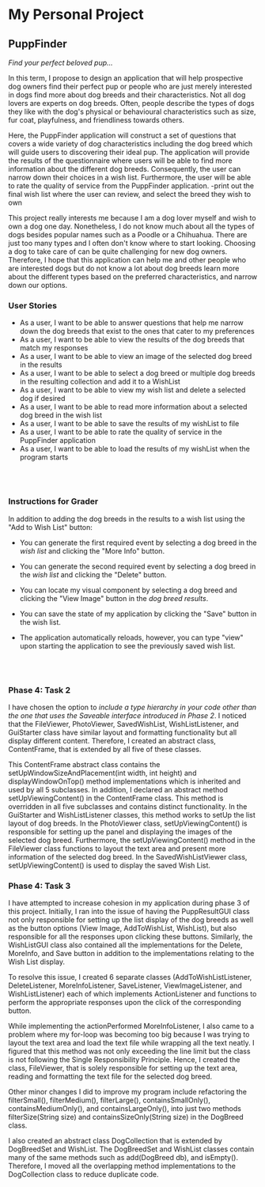 # My Personal Project

## PuppFinder

*Find your perfect beloved pup...*

In this term, I propose to design an application that will help prospective dog owners 
find their perfect pup or people who are just merely interested in dogs find more about 
dog breeds and their characteristics. Not all dog lovers are experts on dog breeds. 
Often, people describe the types of dogs they like with the dog's physical or 
behavioural characteristics such as size, fur coat, playfulness, and friendliness towards others. 

Here, the PuppFinder application will construct a set of questions that covers a wide variety of dog characteristics 
including the dog breed which will guide users to discovering their ideal pup. The application 
will provide the results of the questionnaire where users will be able to find more information
about the different dog breeds. Consequently, the user can narrow down their choices in a wish list.
Furthermore, the user will be able to rate the quality of service from the PuppFinder application.
-print out the final wish list where the user can review, and select the breed they wish to own

This project really interests me because I am a dog lover myself and wish to own a dog 
one day. Nonetheless, I do not know much about all the types of dogs besides popular
names such as a Poodle or a Chihuahua. There are just too many types and I often don't know where 
to start looking. Choosing a dog to take care of can be quite challenging for new dog owners.
Therefore, I hope that this application can help me and other people who are interested dogs but do not know a lot about dog breeds learn more about the different types based on the
preferred characteristics, and narrow down our options.  


<h3>User Stories</h3>

- As a user, I want to be able to answer questions that help me narrow down the dog breeds that exist to the ones that cater to my preferences
- As a user, I want to be able to view the results of the dog breeds that match my responses
- As a user, I want to be able to view an image of the selected dog breed in the results
- As a user, I want to be able to select a dog breed or multiple dog breeds in the resulting collection and add it to a WishList
- As a user, I want to be able to view my wish list and delete a selected dog if desired
- As a user, I want to be able to read more information about a selected dog breed in the wish list
- As a user, I want to be able to save the results of my wishList to file
- As a user, I want to be able to rate the quality of service in the PuppFinder application
- As a user, I want to be able to load the results of my wishList when the program starts

<br>
<br>

<h3> Instructions for Grader </h3>

In addition to adding the dog breeds in the results to a wish list using the "Add to Wish List" button:

- You can generate the first required event by selecting a dog breed in the *wish list* and clicking the "More Info" button.

- You can generate the second required event by selecting a dog breed in the *wish list* and clicking the "Delete" button.

- You can locate my visual component by selecting a dog breed and clicking the "View Image" button in the *dog breed results*.

- You can save the state of my application by clicking the "Save" button in the wish list. 

- The application automatically reloads, however, you can type "view" upon starting the application to see the previously saved 
wish list.

<br>
<br>

<h3> Phase 4: Task 2 </h3>

I have chosen the option to *include a type hierarchy in your code other than the one that uses the Saveable interface
introduced in Phase 2*. I noticed that the FileViewer, PhotoViewer, SavedWishList, WishListListener, and GuiStarter class 
have similar layout and formatting functionality but all display different content. Therefore, I created an abstract class, 
ContentFrame, that is extended by all five of these classes.

This ContentFrame abstract class contains the  setUpWindowSizeAndPlacement(int width, int height) and displayWindowOnTop() method 
implementations which is inherited and used by all 5 subclasses. In addition, I declared an abstract method setUpViewingContent() 
in the ContentFrame class. This method is overridden in all five subclasses and contains distinct functionality. In the GuiStarter
and WishListListener classes, this method works to setUp the list layout of dog breeds. In the PhotoViewer class, 
setUpViewingContent() is responsible for setting up the panel and displaying the images of the selected dog breed. 
Furthermore, the setUpViewingContent() method in the FileViewer class functions to layout the text area and present more information of the selected dog breed. In the SavedWishListViewer class, 
setUpViewingContent() is used to display the saved Wish List. 


<h3> Phase 4: Task 3 </h3>

I have attempted to increase cohesion in my application during phase 3 of this project. Initially, I ran into the issue
of having the PuppResultGUI class not only responsible for setting up the list display of the dog breeds as well as the 
button options (View Image, AddToWishList, WishList), but also responsible for all the responses upon clicking these buttons.
Similarly, the WishListGUI class also contained all the implementations for the Delete, MoreInfo, and Save button in addition to 
the implementations relating to the Wish List display. 


To resolve this issue, I created 6 separate classes (AddToWishListListener, DeleteListener, MoreInfoListener, SaveListener,
ViewImageListener, and WishListListener) each of which implements ActionListener and functions to perform the 
appropriate responses upon the click of the corresponding button. 

While implementing the actionPerformed MoreInfoListener, I also came to a problem where my for-loop was becoming too big
because I was trying to layout the text area and load the text file while wrapping all the text neatly. I figured that this
method was not only exceeding the line limit but the class is not following the Single Responsibility Principle. Hence, 
I created the class, FileViewer, that is solely responsible for setting up the text area, reading and formatting the text file for 
the selected dog breed. 

Other minor changes I did to improve my program include refactoring the filterSmall(), filterMedium(), filterLarge(), 
containsSmallOnly(), containsMediumOnly(), and containsLargeOnly(), into just two methods filterSize(String size) and 
containsSizeOnly(String size) in the DogBreed class. 

I also created an abstract class DogCollection that is extended by DogBreedSet and WishList. The DogBreedSet and WishList 
classes contain many of the same methods such as add(DogBreed db), and isEmpty(). Therefore, I moved all the overlapping
method implementations to the DogCollection class to reduce duplicate code. 


 




